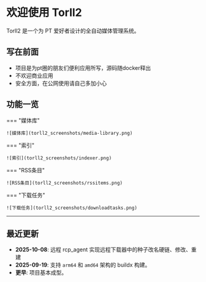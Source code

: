 # 欢迎使用 Torll2

Torll2 是一个为 PT 爱好者设计的全自动媒体管理系统。

## 写在前面
* 项目是为pt圈的朋友们便利应用所写，源码随docker释出
* 不欢迎商业应用
* 安全方面，在公网使用请自己多加小心

## 功能一览

=== "媒体库"

    ![媒体库](torll2_screenshots/media-library.png)

=== "索引"

    ![索引](torll2_screenshots/indexer.png)

=== "RSS条目"

    ![RSS条目](torll2_screenshots/rssitems.png)

=== "下载任务"

    ![下载任务](torll2_screenshots/downloadtasks.png)

---



## 最近更新
* **2025-10-08**: 远程 rcp_agent 实现远程下载器中的种子改名硬链、修改、重建
* **2025-09-19**: 支持 `arm64` 和 `amd64` 架构的 buildx 构建。
* **更早**: 项目基本成型。